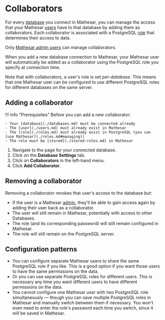 # Collaborators

For every [database](./databases.md) you connect in Mathesar, you can manage the access that your Mathesar [users](./users.md) have to that database by adding them as collaborators. Each collaborator is associated with a PostgreSQL [role](./roles.md) that determines their access to data.

Only [Mathesar admin users](./users.md#admin) can manage collaborators.

When you add a new database connection to Mathesar, your Mathesar user will automatically be added as a collaborator using the PostgreSQL role you specify at connection time.

Note that with collaborators, a user's role is set _per-database_. This means that one Mathesar user can be configured to use different PostgreSQL roles for different databases on the same server.

## Adding a collaborator

!!! info "Prerequisites"
    Before you can add a new collaborator:

    - Your [database](./databases.md) must be connected already
    - The [user](./users.md) must already exist in Mathesar
    - The [role](./roles.md) must already exist in PostgreSQL (you can [use Mathesar](./roles.md#managing))
    - The role must be [stored](./stored-roles.md) in Mathesar

1. Navigate to the page for your connected database.
2. Click on the **Database Settings** tab.
3. Click on **Collaborators** in the left-hand menu.
4. Click **Add Collaborator**.

## Removing a collaborator

Removing a collaborator revokes that user's access to the database _but_:

- If the user is a Mathesar [admin](./users.md#admin), they'll be able to gain access again by adding their user back as a collaborator.
- The user will still remain in Mathesar, potentially with access to other Databases.
- The role (and its corresponding password) will still remain configured in Mathesar.
- The role will still remain on the PostgreSQL server.

## Configuration patterns

- You can configure separate Mathesar users to share the same PostgreSQL role if you like. This is a good option if you want those users to have the same permissions on the data.
- Or you can use separate PostgreSQL roles for different users. This is necessary any time you want different users to have different permissions on the data.
- You cannot configure one Mathesar user with two PostgreSQL role simultaneously — though you can save multiple PostgreSQL roles in Mathesar and manually switch between them if necessary. You won't even need to enter the role's password each time you switch, since it will be saved in Mathesar.
